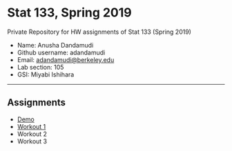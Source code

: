 # Stat 133, Spring 2019

Private Repository for HW assignments of Stat 133 (Spring 2019)

- Name: Anusha Dandamudi
- Github username: adandamudi
- Email: adandamudi@berkeley.edu
- Lab section: 105
- GSI: Miyabi Ishihara

-----

## Assignments

- [Demo](demo)
- [Workout 1](workout1)
- Workout 2
- Workout 3


